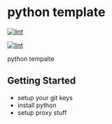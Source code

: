# python template

[![lint][lint_badge]](https://<username>.github.io/<repository>/logs/lint.log)

[![lint][lint_badge]](https://atpolonsky.github.io/python_template/logs/lint.log)

python tempalte


[lint_badge]: https://atpolonsky.github.io/python_template/badges/lint.svg



## Getting Started

- setup your git keys
- install python
- setup proxy stuff
